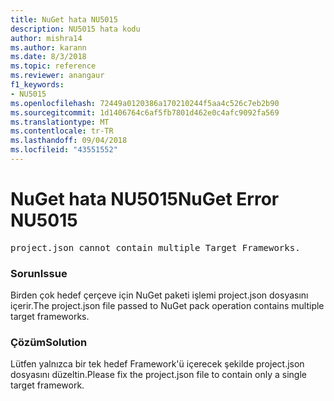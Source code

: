 ```yaml
---
title: NuGet hata NU5015
description: NU5015 hata kodu
author: mishra14
ms.author: karann
ms.date: 8/3/2018
ms.topic: reference
ms.reviewer: anangaur
f1_keywords:
- NU5015
ms.openlocfilehash: 72449a0120386a170210244f5aa4c526c7eb2b90
ms.sourcegitcommit: 1d1406764c6af5fb7801d462e0c4afc9092fa569
ms.translationtype: MT
ms.contentlocale: tr-TR
ms.lasthandoff: 09/04/2018
ms.locfileid: "43551552"
---
```

# <a name="nuget-error-nu5015"></a><span data-ttu-id="db064-103">NuGet hata NU5015</span><span class="sxs-lookup"><span data-stu-id="db064-103">NuGet Error NU5015</span></span>
<pre>project.json cannot contain multiple Target Frameworks.</pre>

### <a name="issue"></a><span data-ttu-id="db064-104">Sorun</span><span class="sxs-lookup"><span data-stu-id="db064-104">Issue</span></span>

<span data-ttu-id="db064-105">Birden çok hedef çerçeve için NuGet paketi işlemi project.json dosyasını içerir.</span><span class="sxs-lookup"><span data-stu-id="db064-105">The project.json file passed to NuGet pack operation contains multiple target frameworks.</span></span>


### <a name="solution"></a><span data-ttu-id="db064-106">Çözüm</span><span class="sxs-lookup"><span data-stu-id="db064-106">Solution</span></span>

<span data-ttu-id="db064-107">Lütfen yalnızca bir tek hedef Framework'ü içerecek şekilde project.json dosyasını düzeltin.</span><span class="sxs-lookup"><span data-stu-id="db064-107">Please fix the project.json file to contain only a single target framework.</span></span>

